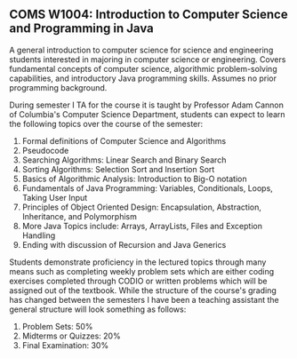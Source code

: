 ## COMS W1004: Introduction to Computer Science and Programming in Java

A general introduction to computer science for science and engineering students interested in majoring in computer science or engineering. Covers fundamental concepts of computer science, algorithmic problem-solving capabilities, and introductory Java programming skills. Assumes no prior programming background.

During semester I TA for the course it is taught by Professor Adam Cannon of Columbia's Computer Science Department, students can expect to learn the following topics over the course of the semester:

1. Formal definitions of Computer Science and Algorithms
2. Pseudocode 
3. Searching Algorithms: Linear Search and Binary Search
4. Sorting Algorithms: Selection Sort and Insertion Sort
5. Basics of Algorithmic Analysis: Introduction to Big-O notation
6. Fundamentals of Java Programming: Variables, Conditionals, Loops, Taking User Input
7. Principles of Object Oriented Design: Encapsulation, Abstraction, Inheritance, and Polymorphism
8. More Java Topics include: Arrays, ArrayLists, Files and Exception Handling
9. Ending with discussion of Recursion and Java Generics


Students demonstrate proficiency in the lectured topics through many means such as completing weekly problem sets which are either coding exercises completed through CODIO or written problems which will be assigned out of the textbook. While the structure of the course's grading has changed between the semesters I have been a teaching assistant the general structure will look something as follows:

1. Problem Sets: 50%
2. Midterms or Quizzes: 20%
3. Final Examination: 30% 
